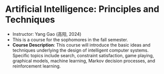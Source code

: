# Artificial Intelligence: Principles and Techniques

- Instructor: Yang Gao (高阳, 2024)
- This is a course for the sophomores in the fall semester. 
- **Course Description**: This course will introduce the basic ideas and techniques underlying the design of intelligent computer systems. Specific topics include search, constraint satisfaction, game playing, graphical models, machine learning, Markov decision processes, and reinforcement learning.